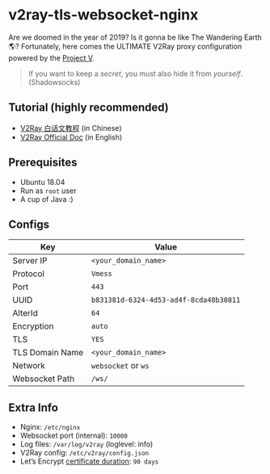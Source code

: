 # v2ray-tls-websocket-nginx
Are we doomed in the year of 2019? Is it gonna be like The Wandering Earth🌎? Fortunately, here comes the ULTIMATE V2Ray proxy configuration powered by the [Project V](https://v2ray.com/).

> If you want to keep a *secret*, you must also hide it from *yourself*. (Shadowsocks)

## Tutorial (highly recommended)

* [V2Ray 白话文教程](https://toutyrater.github.io/) (in Chinese)
* [V2Ray Official Doc](https://v2ray.com/en/index.html) (in English)

## Prerequisites

* Ubuntu 18.04
* Run as `root` user
* A cup of Java :)

## Configs

| Key | Value |
|---|---|
| Server IP | `<your_domain_name>`  |
| Protocol | `Vmess` |
| Port | `443` |
| UUID | `b831381d-6324-4d53-ad4f-8cda48b30811` |
| AlterId | `64` |
| Encryption | `auto` |
| TLS | `YES` |
| TLS Domain Name | `<your_domain_name>` |
| Network | `websocket` or `ws` |
| Websocket Path | `/ws/` |

## Extra Info

* Nginx: `/etc/nginx`
* Websocket port (internal): `10000`
* Log files: `/var/log/v2ray` (loglevel: info)
* V2Ray config: `/etc/v2ray/config.json`
* Let’s Encrypt [certificate duration](https://letsencrypt.org/2015/11/09/why-90-days.html): `90 days`

